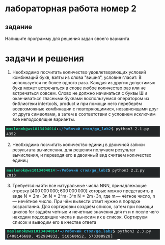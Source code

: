 # лабораторная работа номер 2

## задание
Напишите программу для решения задач своего варианта.

# задачи и решения

1. Необходимо посчитать количество удовлетворяющих условий комбинаций букв, взяты из слова "вишня",
условие гласит: В используется не более одного раза. Каждая из других допустимых букв может встречаться в слове любое количество раз или не встречаться совсем. Слово не должно начинаться с буквы Ш и оканчиваться гласными буквами
воспользуемся оператором из библиотеки intertools, product и при помощи него переберём всевозможные комбинации с повторяющимися, независищами друг от друга символами, а затем в соответствии с условием исключим все неподходящие варианты.

![Alt text](Screenshot_20240413_151044.png)

2. Необходимо посчитать количество единиц в двоичной записи результата вычисления.
для решения получаем результат вычисления, и переводя его в двоичный вид считаем количество единиц

![Alt text](Screenshot_20240413_151507.png)

3. Требуется найти все натуральные числа NNN, принадлежащие отрезку [400 000 000; 600 000 000] которые можно представить в виде N  =  2m ⋅ 3n N  =  2^m · 3^n N  =  2m ⋅ 3n, где m — чётное число, n — нечётное число. При чём вывести ответ нужно в порядке возрастания. Для сортировки создаём список, затем при помощи циклов for задаём четные и нечетные значения для m и n после чего находим подходящие числа и выносим их в список. Сортируем список и выводим его в кчестве ответа

![Alt text](Screenshot_20240413_153310.png)
